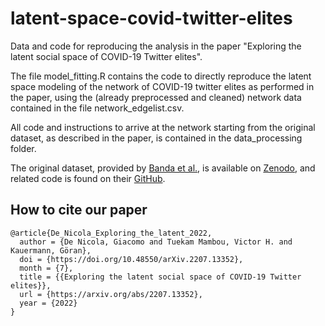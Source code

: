 # latent-space-covid-twitter-elites
Data and code for reproducing the analysis in the paper "Exploring the latent social space of COVID-19 Twitter elites".

The file model_fitting.R contains the code to directly reproduce the latent space modeling of the network of COVID-19 twitter elites as performed in the paper, using the (already preprocessed and cleaned) network data contained in the file network_edgelist.csv.

All code and instructions to arrive at the network starting from the original dataset, as described in the paper, is contained in the data_processing folder.

The original dataset, provided by [Banda et al.](https://www.mdpi.com/2673-3986/2/3/24), is available on [Zenodo](https://doi.org/10.5281/zenodo.3723939),
and related code is found on their [GitHub](https://github.com/thepanacealab/COVID19_twitter).

## How to cite our paper

```
@article{De_Nicola_Exploring_the_latent_2022,
  author = {De Nicola, Giacomo and Tuekam Mambou, Victor H. and Kauermann, Göran},
  doi = {https://doi.org/10.48550/arXiv.2207.13352},
  month = {7},
  title = {{Exploring the latent social space of COVID-19 Twitter elites}},
  url = {https://arxiv.org/abs/2207.13352},
  year = {2022}
}
```
